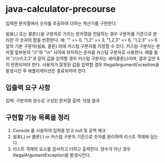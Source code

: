 # java-calculator-precourse

입력한 문자열에서 숫자를 추출하여 더하는 계산기를 구현한다.

쉼표(,) 또는 콜론(:)을 구분자로 가지는 문자열을 전달하는 경우 구분자를 기준으로 분리한 각 숫자의 합을 반환한다.
예: "" => 0, "1,2" => 3, "1,2,3" => 6, "1,2:3" => 6
앞의 기본 구분자(쉼표, 콜론) 외에 커스텀 구분자를 지정할 수 있다. 커스텀 구분자는 문자열 앞부분의 "//"와 "\n" 사이에 위치하는 문자를 커스텀 구분자로 사용한다.
예를 들어 "//;\n1;2;3"과 같이 값을 입력할 경우 커스텀 구분자는 세미콜론(;)이며, 결과 값은 6이 반환되어야 한다.
사용자가 잘못된 값을 입력할 경우 IllegalArgumentException을 발생시킨 후 애플리케이션은 종료되어야 한다.

## 입출력 요구 사항
입력: 구분자와 양수로 구성된 문자열
출력: 덧셈 결과

## 구현할 기능 목록을 정리
1. Console 를 사용하여 입력을 받고 null 및 공백 체크
2. 쉼표(,) or 콜론(:) or 커스텀 구분자 기준으로 숫자를 분리하여 리스트 객체에 담는다.
3. 리스트 객체의 요소를 검사하고 더하고 출력한다. 양수가 아닌 경우 IllegalArgumentException을 발생시킨다.